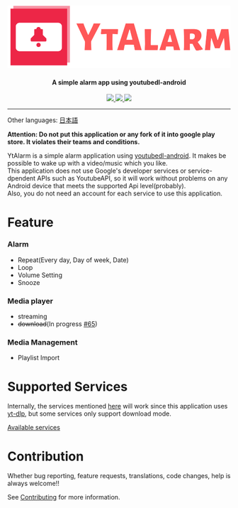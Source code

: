 <p align="center"><img src="docs/logo/logo-no-background.png"></p>
<h4 align="center"><b>A simple alarm app using youtubedl-android</b></h4>

<p align="center">
<a href="https://github.com/turtton/YtAlarm/actions/workflows/check_code.yml">
    <img src="https://github.com/turtton/YtAlarm/actions/workflows/check_code.yml/badge.svg">
</a>
<a href="https://www.codacy.com?utm_source=github.com&amp;utm_medium=referral&amp;utm_content=turtton/YtAlarm&amp;utm_campaign=Badge_Grade">
    <img src="https://app.codacy.com/project/badge/Grade/5f8c410c677a4172a5641242bf40d6c4">
</a>
<a href="https://codecov.io/gh/turtton/YtAlarm"> 
    <img src="https://codecov.io/gh/turtton/YtAlarm/branch/main/graph/badge.svg?token=KBB10HH0TL"/> 
</a>
</p>

------

Other languages: [日本語](docs/readme/README_ja.md)

**Attention: Do not put this application or any fork of it into google play store. It violates their teams and conditions.**

YtAlarm is a simple alarm application using [youtubedl-android](https://github.com/yausername/youtubedl-android). It makes be possible to wake up with a video/music which you like.  
This application does not use Google's developer services or service-dpendent APIs such as YoutubeAPI, so it will work without problems on any Android device that meets the supported Api level(probably).  
Also, you do not need an account for each service to use this application.

# Feature

### Alarm

- Repeat(Every day, Day of week, Date)
- Loop
- Volume Setting
- Snooze

### Media player

- streaming
- ~~download~~(In progress [#65](https://github.com/turtton/YtAlarm/issues/65))

### Media Management

- Playlist Import

# Supported Services

Internally, the services mentioned [here](https://github.com/yt-dlp/yt-dlp/tree/master/yt_dlp/extractor) will work since this application uses [yt-dlp](https://github.com/yt-dlp/yt-dlp), but some services only support  download mode.

[Available services](docs/AVAILABLE_SERVICES.md)

# Contribution

Whether bug reporting, feature requests, translations, code changes, help is always welcome!!

See [Contributing](.github/CONTRIBUTING.md) for more information.

